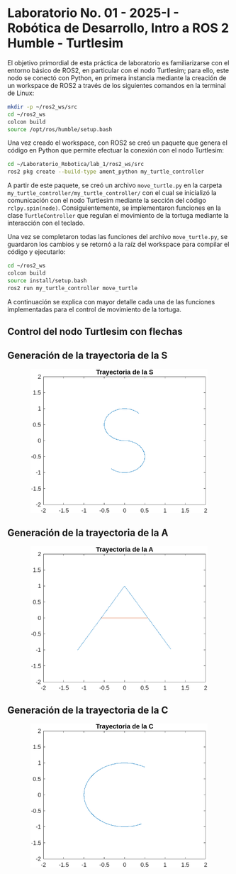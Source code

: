 # Laboratorio No. 01 - 2025-I - Robótica de Desarrollo, Intro a ROS 2 Humble - Turtlesim
El objetivo primordial de esta práctica de laboratorio es familiarizarse con el entorno básico de ROS2, en particular con el nodo Turtlesim; para ello, este nodo se conectó con Python, en primera instancia mediante la creación de un workspace de ROS2 a través de los siguientes comandos en la terminal de Linux:

```bash
mkdir -p ~/ros2_ws/src
cd ~/ros2_ws
colcon build
source /opt/ros/humble/setup.bash
```

Una vez creado el workspace, con ROS2 se creó un paquete que genera el código en Python que permite efectuar la conexión con el nodo Turtlesim:

```bash
cd ~/Laboratorio_Robotica/lab_1/ros2_ws/src
ros2 pkg create --build-type ament_python my_turtle_controller
```

A partir de este paquete, se creó un archivo ``move_turtle.py`` en la carpeta ``my_turtle_controller/my_turtle_controller/`` con el cual se inicializó la comunicación con el nodo Turtlesim mediante la sección del código ``rclpy.spin(node)``. Consiguientemente, se implementaron funciones en la clase ``TurtleController`` que regulan el movimiento de la tortuga mediante la interacción con el teclado.

Una vez se completaron todas las funciones del archivo ``move_turtle.py``, se guardaron los cambios y se retornó a la raíz del workspace para compilar el código y ejecutarlo:

```bash
cd ~/ros2_ws
colcon build
source install/setup.bash
ros2 run my_turtle_controller move_turtle
```

A continuación se explica con mayor detalle cada una de las funciones implementadas para el control de movimiento de la tortuga.

## Control del nodo Turtlesim con flechas



## Generación de la trayectoria de la S

<p align="center">
   <img src="Figuras/Traj_S.png" alt="S generada con Matlab" width="400"><br> 

## Generación de la trayectoria de la A

<p align="center">
   <img src="Figuras/Traj_A.png" alt="A generada con Matlab" width="400"><br> 

## Generación de la trayectoria de la C

<p align="center">
   <img src="Figuras/Traj_C.png" alt="S generada con Matlab" width="400"><br> 